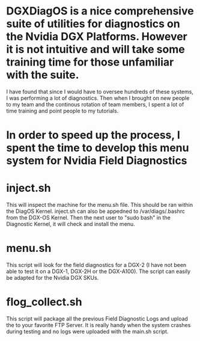 # DGXDiagOS is a nice comprehensive suite of utilities for diagnostics on the Nvidia DGX Platforms. However it is not intuitive and will take some training time for those unfamiliar with the suite.


I have found that since I would have to oversee hundreds of these systems, I was performing a lot of diagnostics. Then when I brought on new people to my team and the continous rotation of team members, I spent a lot of time training and point people to my tutorials.
# In order to speed up the process, I spent the time to develop this menu system for Nvidia Field Diagnostics

# inject.sh 
This will inspect the machine for the menu.sh file. This should be ran within the DiagOS Kernel.
inject.sh can also be appedned to /var/diags/.bashrc from the DGX-OS Kernel. Then the next user to "sudo bash" in the Diagnostic Kernel, it will check and install the menu.

# menu.sh
This script will look for the field diagnostics for a DGX-2 (I have not been able to test it on a DGX-1, DGX-2H or the DGX-A100). 
The script can easily be adapted for the Nvidia DGX SKUs.

# flog_collect.sh
This script will package all the previous Field Diagnostic Logs and upload the to your favorite FTP Server.
It is really handy when the system crashes during testing and no logs were uploaded with the main.sh script.

